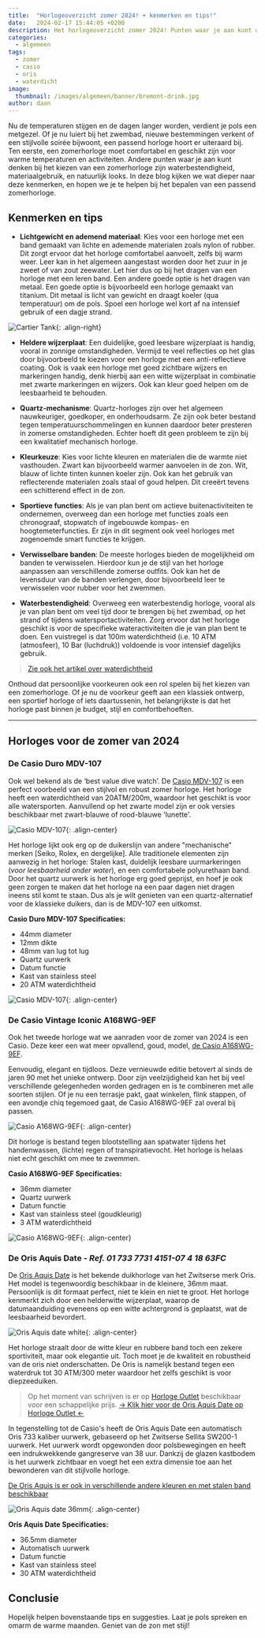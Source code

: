 ```yaml
---
title:  "Horlogeoverzicht zomer 2024! + kenmerken en tips!"
date:   2024-02-17 15:44:05 +0200
description: Het horlogeoverzicht zomer 2024! Punten waar je aan kunt denken bij het kiezen van een zomerhorloge zijn waterbestendigheid, materiaalgebruik, en natuurlijk looks. In deze blog kijken we wat dieper naar deze kenmerken, en hopen we je te helpen bij het bepalen van een passend zomerhorloge.
categories:
  - algemeen
tags:
  - zomer
  - casio
  - oris
  - waterdicht
image: 
  thumbnail: /images/algemeen/banner/bremont-drink.jpg
author: daan
---
```

Nu de temperaturen stijgen en de dagen langer worden, verdient je pols een metgezel. Of je nu luiert bij het zwembad, nieuwe bestemmingen verkent of een stijlvolle soirée bijwoont, een passend horloge hoort er uiteraard bij. Ten eerste, een zomerhorloge moet comfortabel en geschikt zijn voor warme temperaturen en activiteiten. Andere punten waar je aan kunt denken bij het kiezen van een zomerhorloge zijn waterbestendigheid, materiaalgebruik, en natuurlijk looks. In deze blog kijken we wat dieper naar deze kenmerken, en hopen we je te helpen bij het bepalen van een passend zomerhorloge.

## Kenmerken en tips
* **Lichtgewicht en ademend materiaal**: Kies voor een horloge met een band gemaakt van lichte en ademende materialen zoals nylon of rubber. Dit zorgt ervoor dat het horloge comfortabel aanvoelt, zelfs bij warm weer. Leer kan in het algemeen aangestast worden door het zuur in je zweet of van zout zeewater. Let hier dus op bij het dragen van een horloge met een leren band. Een andere goede optie is het dragen van metaal. Een goede optie is bijvoorbeeld een horloge gemaakt van titanium. Dit metaal is licht van gewicht en draagt koeler (qua temperatuur) om de pols. Spoel een horloge wel kort af na intensief gebruik of een dagje strand.

![Cartier Tank](/images/horloges/cartier/tank-zomer.png){: .align-right}

* **Heldere wijzerplaat**: Een duidelijke, goed leesbare wijzerplaat is handig, vooral in zonnige omstandigheden. Vermijd te veel reflecties op het glas door bijvoorbeeld te kiezen voor een horloge met een anti-reflectieve coating. Ook is vaak een horloge met goed zichtbare wijzers en markeringen handig, denk hierbij aan een witte wijzerplaat in combinatie met zwarte markeringen en wijzers. Ook kan kleur goed helpen om de leesbaarheid te behouden.

* **Quartz-mechanisme**: Quartz-horloges zijn over het algemeen nauwkeuriger, goedkoper, en onderhoudsarm. Ze zijn ook beter bestand tegen temperatuurschommelingen en kunnen daardoor beter presteren in zomerse omstandigheden. Echter hoeft dit geen probleem te zijn bij een kwalitatief mechanisch horloge.

* **Kleurkeuze**: Kies voor lichte kleuren en materialen die de warmte niet vasthouden. Zwart kan bijvoorbeeld warmer aanvoelen in de zon. Wit, blauw of lichte tinten kunnen koeler zijn. Ook kan het gebruik van reflecterende materialen zoals staal of goud helpen. Dit creeërt tevens een schitterend effect in de zon.

* **Sportieve functies**: Als je van plan bent om actieve buitenactiviteiten te ondernemen, overweeg dan een horloge met functies zoals een chronograaf, stopwatch of ingebouwde kompas- en hoogtemeterfuncties. Er zijn in dit segment ook veel horloges met zogenoemde smart functies te krijgen.

* **Verwisselbare banden**: De meeste horloges bieden de mogelijkheid om banden te verwisselen. Hierdoor kun je de stijl van het horloge aanpassen aan verschillende zomerse outfits. Ook kan het de levensduur van de banden verlengen, door bijvoorbeeld leer te verwisselen voor rubber voor het zwemmen.

* **Waterbestendigheid**: Overweeg een waterbestendig horloge, vooral als je van plan bent om veel tijd door te brengen bij het zwembad, op het strand of tijdens watersportactiviteiten. Zorg ervoor dat het horloge geschikt is voor de specifieke wateractiviteiten die je van plan bent te doen. Een vuistregel is dat 100m waterdichtheid (i.e. 10 ATM (atmosfeer), 10 Bar (luchdruk)) voldoende is voor intensief dagelijks gebruik.

> [Zie ook het artikel over waterdichtheid](/algemeen/waterdichtheid)

Onthoud dat persoonlijke voorkeuren ook een rol spelen bij het kiezen van een zomerhorloge. Of je nu de voorkeur geeft aan een klassiek ontwerp, een sportief horloge of iets daartussenin, het belangrijkste is dat het horloge past binnen je budget, stijl en comfortbehoeften.

***

## Horloges voor de zomer van 2024

### De Casio Duro MDV-107
Ook wel bekend als de ‘best value dive watch’. De <a target="_blank" href="https://partner.bol.com/click/click?p=2&t=url&s=1321762&f=TXL&url=https%3A%2F%2Fwww.bol.com%2Fnl%2Fnl%2Ff%2Fcasio-collection-men-horloge%2F9300000082073914%2F&name=Casio%20Collection%20MDV-107-1A1VEF%20Herenhorloge%204...">Casio MDV-107</a> is een perfect voorbeeld van een stijlvol en robust zomer horloge. Het horloge heeft een waterdichtheid van 20ATM/200m, waardoor het geschikt is voor alle watersporten. Aanvullend op het zwarte model zijn er ook versies beschikbaar met zwart-blauwe of rood-blauwe 'lunette'. 

![Casio MDV-107](/images/horloges/casio/mdv-107.jpg){: .align-center}

Het horloge lijkt ook erg op de duikerslijn van andere "mechanische" merken [Seiko, Rolex, en dergelijke]. Alle traditionele elementen zijn aanwezig in het horloge: Stalen kast, duidelijk leesbare uurmarkeringen (_voor leesbaarheid onder water_), en een comfortabele polyurethaan band. Door het quartz uurwerk is het horloge erg goed geprijst, en hoef je ook geen zorgen te maken dat het horloge na een paar dagen niet dragen ineens stil komt te staan. Dus als je wilt genieten van een quartz-alternatief voor de klassieke duikers, dan is de MDV-107 een uitkomst.

<center><script type="text/javascript">var bol_sitebar_v2={"id":"bol_1708183315825", "baseUrl":"partner.bol.com","productId":"9300000082073914","familyId":"9300000082073914","siteId":"1321762","target":true,"rating":true,"price":true,"deliveryDescription":true,"button":true,"linkName":"Casio%20Collection%20MDV-107-1A1VEF%20Herenhorloge%204...","linkSubId":""};</script><script type="text/javascript" src="https://partner.bol.com/promotion/static/js/partnerProductlinkV2.js" id="bol_1708183315825"></script></center>

**Casio Duro MDV-107 Specificaties:**
* 44mm diameter
* 12mm dikte
* 48mm van lug tot lug
* Quartz uurwerk
* Datum functie
* Kast van stainless steel
* 20 ATM waterdichtheid

![Casio MDV-107](/images/horloges/casio/mdv-107-br.jpg){: .align-center}

### De Casio Vintage Iconic A168WG-9EF
Ook het tweede horloge wat we aanraden voor de zomer van 2024 is een Casio. Deze keer een wat meer opvallend, goud, model, <a target="_blank" href="https://partner.bol.com/click/click?p=2&t=url&s=1321762&f=TXL&url=https%3A%2F%2Fwww.bol.com%2Fnl%2Fnl%2Fp%2Fcasio-vintage-iconic-a168wg-9ef-unisex-horloge-36-3-mm-goudkleurig%2F9200000026739657%2F&name=Casio%20Vintage%20Iconic%20A168WG-9EF%20Unisex%20Horloge...">de Casio A168WG-9EF</a>.

Eenvoudig, elegant en tijdloos. Deze vernieuwde editie betovert al sinds de jaren 90 met het unieke ontwerp. Door zijn veelzijdigheid kan het bij veel verschillende gelegenheden worden gedragen en is te combineren met alle soorten stijlen. Of je nu een terrasje pakt, gaat winkelen, flink stappen, of een avondje chiq tegemoed gaat, de Casio A168WG-9EF zal overal bij passen.

![Casio A168WG-9EF](/images/horloges/casio/A168WG-9EF-arm.jpg){: .align-center}

Dit horloge is bestand tegen blootstelling aan spatwater tijdens het handenwassen, (lichte) regen of transpiratievocht. Het horloge is helaas niet echt geschikt om mee te zwemmen.

<center><script type="text/javascript">var bol_sitebar_v2={"id":"bol_1708184120593", "baseUrl":"partner.bol.com","productId":"9200000026739657","familyId":"","siteId":"1321762","target":true,"rating":true,"price":true,"deliveryDescription":true,"button":true,"linkName":"Casio%20Vintage%20Iconic%20A168WG-9EF%20Unisex%20Horloge...","linkSubId":""};</script><script type="text/javascript" src="https://partner.bol.com/promotion/static/js/partnerProductlinkV2.js" id="bol_1708184120593"></script></center>

**Casio A168WG-9EF Specificaties:**
* 36mm diameter
* Quartz uurwerk
* Datum functie
* Kast van stainless steel (goudkleurig)
* 3 ATM waterdichtheid

![Casio A168WG-9EF](/images/horloges/casio/A168WG-9EF.png){: .align-center}

### De Oris Aquis Date - _Ref. 01 733 7731 4151-07 4 18 63FC_
De <a target="_blank" href="https://jf79.net/c/?si=16568&li=1711602&wi=388520&dl=a-84362237%2Foris%2Foris-aquis-date-30atm-dames-duikhorloge-36-5mm%2F%23description">Oris Aquis Date</a> is het bekende duikhorloge van het Zwitserse merk Oris. Het model is tegenwoordig beschikbaar in de kleinere, 36mm maat. Persoonlijk is dit formaat perfect, niet te klein en niet te groot. Het horloge kenmerkt zich door een helderwitte wijzerplaat, waarop de datumaanduiding eveneens op een witte achtergrond is geplaatst, wat de leesbaarheid bevordert. 

![Oris Aquis date white](/images/horloges/oris/aquis-date-white.png){: .align-center}

Het horloge straalt door de witte kleur en rubbere band toch een zekere sportiviteit, maar ook elegantie uit. Toch moet je de kwaliteit en robustheid van de oris niet onderschatten. De Oris is namelijk bestand tegen een waterdruk tot 30 ATM/300 meter waardoor het zelfs geschikt is voor diepzeeduiken.

> Op het moment van schrijven is er op <a target="_blank" href="https://jf79.net/c/?si=16568&li=1711602&wi=388520&dl=a-84362237%2Foris%2Foris-aquis-date-30atm-dames-duikhorloge-36-5mm%2F%23description">Horloge Outlet</a> beschikbaar voor een schappelijke prijs. <a href="https://jf79.net/c/?si=16568&li=1711602&wi=388520&dl=a-84362237%2Foris%2Foris-aquis-date-30atm-dames-duikhorloge-36-5mm%2F%23description"> -> Klik hier voor de Oris Aquis Date op Horloge Outlet <- </a>

In tegenstelling tot de Casio's heeft de Oris Aquis Date een automatisch Oris 733 kaliber uurwerk, gebaseerd op het Zwitserse Sellita SW200-1 uurwerk. Het uurwerk wordt opgewonden door polsbewegingen en heeft een indrukwekkende gangreserve van 38 uur. Dankzij de glazen kastbodem is het uurwerk zichtbaar en voegt het een extra dimensie toe aan het bewonderen van dit stijlvolle horloge.

<a target="_blank" href="https://jf79.net/c/?si=16568&li=1711602&wi=388520&dl=a-84362237%2Foris%2Foris-aquis-date-30atm-dames-duikhorloge-36-5mm%2F%23description">De Oris Aquis is er ook in verschillende andere kleuren en met stalen band beschikbaar</a>

![Oris Aquis date 36mm](/images/horloges/oris/oris-aquis-36.jpg){: .align-center}

**Oris Aquis Date Specificaties:**
* 36.5mm diameter
* Automatisch uurwerk
* Datum functie
* Kast van stainless steel
* 30 ATM waterdichtheid

## Conclusie
Hopelijk helpen bovenstaande tips en suggesties. Laat je pols spreken en omarm de warme maanden. Geniet van de zon met stijl!

